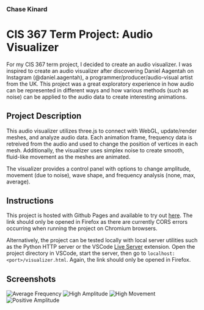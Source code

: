 ### Chase Kinard
# CIS 367 Term Project: Audio Visualizer
For my CIS 367 term project, I decided to create an audio visualizer. I was inspired to create an audio visualizer after discovering Daniel Aagentah on Instagram (@daniel.aagentah), a programmer/producer/audio-visual artist from the UK. This project was a great exploratory experience in how audio can be represented in different ways and how various methods (such as noise) can be applied to the audio data to create interesting animations.

## Project Description
This audio visualizer utilizes three.js to connect with WebGL, update/render meshes, and analyze audio data. Each animation frame, frequency data is retreived from the audio and used to change the position of vertices in each mesh. Additionally, the visualizer uses simplex noise to create smooth, fluid-like movement as the meshes are animated. 

The visualizer provides a control panel with options to change amplitude, movement (due to noise), wave shape, and frequency analysis (none, max, average).

## Instructions
This project is hosted with Github Pages and available to try out [here](https://kinardc.github.io/367/visualizer-demo/visualizer.html). The link should only be opened in Firefox as there are currently CORS errors occurring when running the project on Chromium browsers.

Alternatively, the project can be tested locally with local server utilities such as the Python HTTP server or the VSCode [Live Server](https://marketplace.visualstudio.com/items?itemName=ritwickdey.LiveServer) extension. Open the project directory in VSCode, start the server, then go to `localhost:<port>/visualizer.html`. Again, the link should only be opened in Firefox.

## Screenshots
![Average Frequency](screenshots/average-frequency.png)
![High Amplitude](screenshots/high-amplitude.png)
![High Movement](screenshots/high-movement.gif)
![Positive Amplitude](screenshots/positive-amplitude.png)